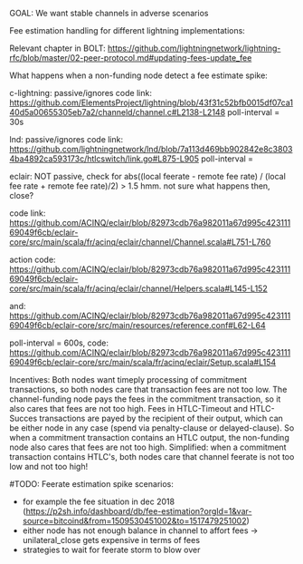 
GOAL: We want stable channels in adverse scenarios

Fee estimation handling for different lightning implementations:

Relevant chapter in BOLT: https://github.com/lightningnetwork/lightning-rfc/blob/master/02-peer-protocol.md#updating-fees-update_fee

What happens when a non-funding node detect a fee estimate spike:



c-lightning: passive/ignores
code link: https://github.com/ElementsProject/lightning/blob/43f31c52bfb0015df07ca140d5a00655305eb7a2/channeld/channel.c#L2138-L2148
poll-interval = 30s



lnd: passive/ignores
code link: https://github.com/lightningnetwork/lnd/blob/7a113d469bb902842e8c38034ba4892ca593173c/htlcswitch/link.go#L875-L905
poll-interval = 



eclair: NOT passive, check for 
abs((local feerate - remote fee rate) / (local fee rate + remote fee rate)/2) > 1.5
hmm. not sure what happens then, close?

code link: https://github.com/ACINQ/eclair/blob/82973cdb76a982011a67d995c42311169049f6cb/eclair-core/src/main/scala/fr/acinq/eclair/channel/Channel.scala#L751-L760

action code: https://github.com/ACINQ/eclair/blob/82973cdb76a982011a67d995c42311169049f6cb/eclair-core/src/main/scala/fr/acinq/eclair/channel/Helpers.scala#L145-L152

and: https://github.com/ACINQ/eclair/blob/82973cdb76a982011a67d995c42311169049f6cb/eclair-core/src/main/resources/reference.conf#L62-L64

poll-interval = 600s, code: https://github.com/ACINQ/eclair/blob/82973cdb76a982011a67d995c42311169049f6cb/eclair-core/src/main/scala/fr/acinq/eclair/Setup.scala#L154

Incentives:
Both nodes want timeply processing of commitment transactions, so both nodes care that transaction fees are not too low. The channel-funding node pays the fees in the commitment transaction, so it also cares that fees are not too high. Fees in HTLC-Timeout and HTLC-Succes transactions are payed by the recipient of their output, which can be either node in any case (spend via penalty-clause or delayed-clause). So when a commitment transaction contains an HTLC output, the non-funding node also cares that fees are not too high.
Simplified: when a commitment transaction contains HTLC's, both nodes care that channel feerate is not too low and not too high! 

#TODO: Feerate estimation spike scenarios:
- for example the fee situation in dec 2018 (https://p2sh.info/dashboard/db/fee-estimation?orgId=1&var-source=bitcoind&from=1509530451002&to=1517479251002)
- either node has not enough balance in channel to affort fees -> unilateral_close gets expensive in terms of fees
- strategies to wait for feerate storm to blow over
